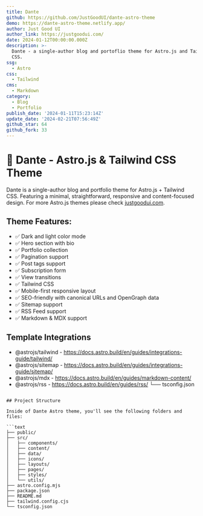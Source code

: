 ```yaml
---
title: Dante
github: https://github.com/JustGoodUI/dante-astro-theme
demo: https://dante-astro-theme.netlify.app/
author: Just Good UI
author_link: https://justgoodui.com/
date: 2024-01-12T00:00:00.000Z
description: >-
  Dante - a single-author blog and portoflio theme for Astro.js and Tailwind
  CSS.
ssg:
  - Astro
css:
  - Tailwind
cms:
  - Markdown
category:
  - Blog
  - Portfolio
publish_date: '2024-01-11T15:23:14Z'
update_date: '2024-02-21T07:56:49Z'
github_star: 64
github_fork: 33
---
```



# 🚀 Dante - Astro.js & Tailwind CSS Theme

Dante is a single-author blog and portfolio theme for Astro.js + Tailwind CSS. Featuring a minimal, straightforward, responsive and content-focused design. For more Astro.js themes please check [justgoodui.com](https://justgoodui.com/).

## Theme Features:

- ✅ Dark and light color mode
- ✅ Hero section with bio
- ✅ Portfolio collection
- ✅ Pagination support
- ✅ Post tags support
- ✅ Subscription form
- ✅ View transitions
- ✅ Tailwind CSS
- ✅ Mobile-first responsive layout
- ✅ SEO-friendly with canonical URLs and OpenGraph data
- ✅ Sitemap support
- ✅ RSS Feed support
- ✅ Markdown & MDX support

## Template Integrations

- @astrojs/tailwind - https://docs.astro.build/en/guides/integrations-guide/tailwind/
- @astrojs/sitemap - https://docs.astro.build/en/guides/integrations-guide/sitemap/
- @astrojs/mdx - https://docs.astro.build/en/guides/markdown-content/
- @astrojs/rss - https://docs.astro.build/en/guides/rss/
└── tsconfig.json
```

## Project Structure

Inside of Dante Astro theme, you'll see the following folders and files:

```text
├── public/
├── src/
│   ├── components/
│   ├── content/
│   ├── data/
│   ├── icons/
│   ├── layouts/
│   ├── pages/
│   ├── styles/
│   └── utils/
├── astro.config.mjs
├── package.json
├── README.md
├── tailwind.config.cjs
└── tsconfig.json
```
